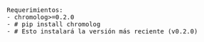 <pre>Requerimientos:
- <span class="spn-blue">chromolog>=0.2.0</span>
- <span class="spn-green"># pip install chromolog</span>
- <span class="spn-green"># Esto instalará la versión más reciente (v0.2.0)</span>
</pre>